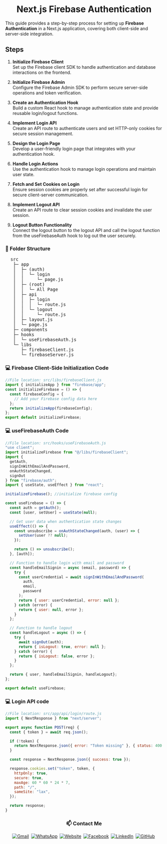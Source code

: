 <h1 style="text-align: center;">Next.js Firebase Authentication</h1>

This guide provides a step-by-step process for setting up **Firebase Authentication** in a Next.js application, covering both client-side and server-side integration.

## Steps

1. **Initialize Firebase Client**  
   Set up the Firebase client SDK to handle authentication and database interactions on the frontend.

2. **Initialize Firebase Admin**  
   Configure the Firebase Admin SDK to perform secure server-side operations and token verification.

3. **Create an Authentication Hook**  
   Build a custom React hook to manage authentication state and provide reusable login/logout functions.

4. **Implement Login API**  
   Create an API route to authenticate users and set HTTP-only cookies for secure session management.

5. **Design the Login Page**  
   Develop a user-friendly login page that integrates with your authentication hook.

6. **Handle Login Actions**  
   Use the authentication hook to manage login operations and maintain user state.

7. **Fetch and Set Cookies on Login**  
   Ensure session cookies are properly set after successful login for secure client-server communication.

8. **Implement Logout API**  
   Create an API route to clear session cookies and invalidate the user session.

9. **Logout Button Functionality**  
   Connect the logout button to the logout API and call the logout function from the useFirebaseAuth hook to log out the user securely.


<h3>📂 Folder Structure</h3>
<div>
<pre>
  src
   ├─ app
   │  ├─ (auth)
   │  │  └─ login
   │  │     └─ page.js
   │  ├─ (root)
   │  │  └─ All Page
   │  ├─ api
   │  │  ├─ login
   │  │  │  └─ route.js
   │  │  └─ logout
   │  │     └─ route.js
   │  ├─ layout.js
   │  └─ page.js
   ├─ components
   ├─ hooks
   │  └─ useFirebaseAuth.js
   └─ libs
      ├─ firebaseClient.js
      └─ firebaseServer.js
</pre>
</div>



<h3>💻 Firebase Client-Side Initialization Code</h3>

```js
//File location: src/libs/firebaseClient.js
import { initializeApp } from "firebase/app";
const initializeFirebase = () => {
  const firebaseConfig = {
    // Add your Firebase config data here
  };
  return initializeApp(firebaseConfig);
};
export default initializeFirebase;
```

<h3>💻 useFirebaseAuth Code</h3>

```js
//File location: src/hooks/useFirebaseAuth.js
"use client";
import initializeFirebase from "@/libs/firebaseClient";
import {
  getAuth,
  signInWithEmailAndPassword,
  onAuthStateChanged,
  signOut
} from "firebase/auth";
import { useState, useEffect } from "react";

initializeFirebase(); //initialize firebase config

const useFirebase = () => {
  const auth = getAuth();
  const [user, setUser] = useState(null);

  // Get user data when authentication state changes
  useEffect(() => {
    const unsubscribe = onAuthStateChanged(auth, (user) => {
      setUser(user ?? null);
    });

    return () => unsubscribe();
  }, [auth]);

  // Function to handle login with email and password
  const handleEmailSignin = async (email, password) => {
    try {
      const userCredential = await signInWithEmailAndPassword(
        auth,
        email,
        password
      );
      return { user: userCredential, error: null };
    } catch (error) {
      return { user: null, error };
    }
  };

  // Function to handle logout
  const handleLogout = async () => {
    try {
      await signOut(auth);
      return { isLogout: true, error: null };
    } catch (error) {
      return { isLogout: false, error };
    }
  };

  return { user, handleEmailSignin, handleLogout};
};

export default useFirebase;
```


<h3>💻 Login API code</h3>

```js
//File location: src/app/api/login/route.js
import { NextResponse } from "next/server";

export async function POST(req) {
  const { token } = await req.json();

  if (!token) {
    return NextResponse.json({ error: "Token missing" }, { status: 400 });
  }

  const response = NextResponse.json({ success: true });

  response.cookies.set("token", token, {
    httpOnly: true,
    secure: true,
    maxAge: 60 * 60 * 24 * 7, 
    path: "/",
    sameSite: "lax",
  });

  return response;
}

```







<div align="center">

### 📫 Contact Me

<a href="mailto:jahidulislamzim845@gmail.com" style="display:inline-block; margin-right:3px; outline:none; border:none;">
  <img src="https://img.shields.io/badge/Gmail-D14836?style=for-the-badge&logo=gmail&logoColor=white" alt="Gmail">
</a>
<a href="tel:+8801780115943" style="display:inline-block; margin-right:3px; outline:none; border:none;">
  <img src="https://img.shields.io/badge/WhatsApp-25D366?style=for-the-badge&logo=whatsapp&logoColor=white" alt="WhatsApp">
</a>
<a href="https://jahidulislamzim.netlify.app" target="_blank" style="display:inline-block; margin-right:3px; outline:none; border:none;">
  <img src="https://img.shields.io/badge/Website-000000?style=for-the-badge&logo=About.me&logoColor=white" alt="Website">
</a>
<a href="https://www.facebook.com/jahidulislamzim43" target="_blank" style="display:inline-block; margin-right:3px; outline:none; border:none;">
  <img src="https://img.shields.io/badge/Facebook-1877F2?style=for-the-badge&logo=facebook&logoColor=white" alt="Facebook">
</a>
<a href="https://www.linkedin.com/in/jahidulislamzim/" target="_blank" style="display:inline-block; margin-right:3px; outline:none; border:none;">
  <img src="https://img.shields.io/badge/LinkedIn-0077B5?style=for-the-badge&logo=linkedin&logoColor=white" alt="LinkedIn">
</a>
<a href="https://github.com/jahidulislamzim" target="_blank" style="display:inline-block; margin-right:3px; outline:none; border:none;">
  <img src="https://img.shields.io/badge/GitHub-100000?style=for-the-badge&logo=github&logoColor=white" alt="GitHub">
</a>

</div>
